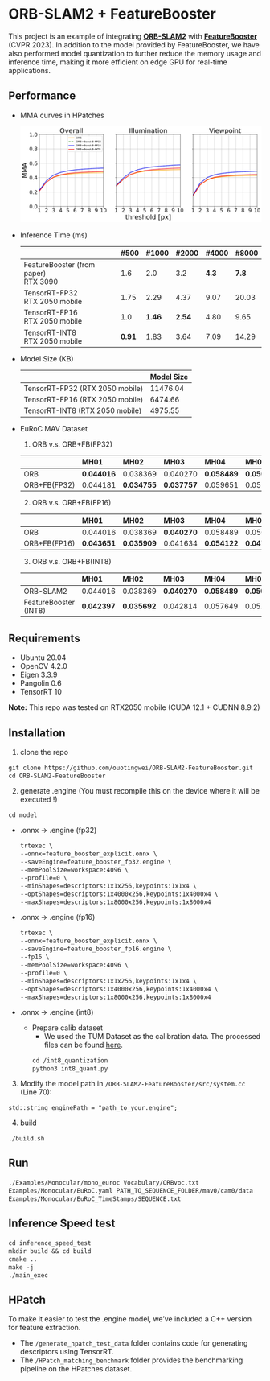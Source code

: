 # ORB-SLAM2 + FeatureBooster

This project is an example of integrating **[ORB-SLAM2](https://github.com/raulmur/ORB_SLAM2.git)** with **[FeatureBooster](https://github.com/SJTU-ViSYS/FeatureBooster)** (CVPR 2023). In addition to the model provided by FeatureBooster, we have also performed model quantization to further reduce the memory usage and inference time, making it more efficient on edge GPU for real-time applications.

## Performance
- MMA curves in HPatches

  ![alt text](HPatch_matching_benchmark/hpatch.png)

- Inference Time (ms)

  |                          | #500 | #1000 | #2000 | #4000 | #8000 |
  |--------------------------|------|-------|-------|-----------|-----------|
  | FeatureBooster (from paper)<br>RTX 3090 | 1.6  | 2.0   | 3.2   | **4.3**   | **7.8**   |
  | TensorRT-FP32<br>RTX 2050 mobile       | 1.75 | 2.29  | 4.37  | 9.07      | 20.03     |
  | TensorRT-FP16<br>RTX 2050 mobile       | 1.0 | **1.46** | **2.54** | 4.80      | 9.65      |
  | TensorRT-INT8<br>RTX 2050 mobile       |  **0.91** | 1.83 | 3.64 | 7.09      | 14.29      |

- Model Size (KB)

  |          | Model Size  | 
  |------------------|-----------------|
  | TensorRT-FP32 (RTX 2050 mobile) | 11476.04 |
  | TensorRT-FP16 (RTX 2050 mobile) | 6474.66  |
  | TensorRT-INT8 (RTX 2050 mobile) | 4975.55  |


- EuRoC MAV Dataset

  1. ORB v.s. ORB+FB(FP32)

  |        | MH01     | MH02     | MH03     | MH04     | MH05     | V101     | V102     | V103     | V201     | V202     | V203     |
  |--------|----------|----------|----------|----------|----------|----------|----------|----------|----------|----------|----------|
  | ORB    | **0.044016** | 0.038369 | 0.040270 | **0.058489** | **0.050257** | 0.095751 | 0.066090 | 0.232308 | **0.054922** | **0.057037** | 0.141280 |
  | ORB+FB(FP32)   | 0.044181 | **0.034755** | **0.037757** | 0.059651 | 0.052331 | **0.095685** | **0.062482** | **0.064288** | 0.059244 | 0.057042 | **0.069158** |

  2. ORB v.s. ORB+FB(FP16)

  |        | MH01     | MH02     | MH03     | MH04     | MH05     | V101     | V102     | V103     | V201     | V202     | V203     |
  |--------|----------|----------|----------|----------|----------|----------|----------|----------|----------|----------|----------|
  | ORB    | 0.044016 | 0.038369 | **0.040270** | 0.058489 | 0.050257 | **0.095751** | 0.066090 | 0.232308 | **0.054922** | 0.057037 | 0.141280 |
  | ORB+FB(FP16)   | **0.043651** | **0.035909** | 0.041634 | **0.054122** | **0.047836** | 0.096148 | **0.063587** | **0.067077** | 0.058811 | **0.056661** | **0.070641** |

  3. ORB v.s. ORB+FB(INT8)

  |                 | MH01     | MH02     | MH03     | MH04     | MH05     | V101     | V102     | V103     | V201     | V202     | V203     |
  |-----------------|----------|----------|----------|----------|----------|----------|----------|----------|----------|----------|----------|
  | ORB-SLAM2       | 0.044016 | 0.038369 | **0.040270** | **0.058489** | **0.050257** | **0.095751** | 0.066090 | 0.232308 | **0.054922** | 0.057037 | **0.141280** |
  | FeatureBooster (INT8) | **0.042397** | **0.035692** | 0.042814 | 0.057649 | 0.051666 | 0.096172 | **0.063494** | **0.074752** | 0.057859 | **0.056201** | 0.193793 |


## Requirements

- Ubuntu 20.04
- OpenCV 4.2.0
- Eigen 3.3.9
- Pangolin 0.6
- TensorRT 10

**Note:** This repo was tested on RTX2050 mobile (CUDA 12.1 + CUDNN 8.9.2)

## Installation
1. clone the repo
  ```
  git clone https://github.com/ouotingwei/ORB-SLAM2-FeatureBooster.git
  cd ORB-SLAM2-FeatureBooster
  ```

2. generate .engine (You must recompile this on the device where it will be executed !)

  ```
  cd model
  ```

- .onnx -> .engine (fp32)

  ```
  trtexec \
  --onnx=feature_booster_explicit.onnx \
  --saveEngine=feature_booster_fp32.engine \
  --memPoolSize=workspace:4096 \
  --profile=0 \
  --minShapes=descriptors:1x1x256,keypoints:1x1x4 \
  --optShapes=descriptors:1x4000x256,keypoints:1x4000x4 \
  --maxShapes=descriptors:1x8000x256,keypoints:1x8000x4
  ```

- .onnx -> .engine (fp16)

  ```
  trtexec \
  --onnx=feature_booster_explicit.onnx \
  --saveEngine=feature_booster_fp16.engine \
  --fp16 \
  --memPoolSize=workspace:4096 \
  --profile=0 \
  --minShapes=descriptors:1x1x256,keypoints:1x1x4 \
  --optShapes=descriptors:1x4000x256,keypoints:1x4000x4 \
  --maxShapes=descriptors:1x8000x256,keypoints:1x8000x4
  ```

- .onnx -> .engine (int8)
  - Prepare calib dataset 
    - We used the TUM Dataset as the calibration data. The processed files can be found [here](https://drive.google.com/drive/folders/1C2pQvxcR4ypZwPGVMSnresDPgdd432p8?usp=drive_link).
    ```
    cd /int8_quantization
    python3 int8_quant.py
    ```

3. Modify the model path in `/ORB-SLAM2-FeatureBooster/src/system.cc` (Line 70):
  ```
  std::string enginePath = "path_to_your.engine"; 
  ```

4. build
  ```
  ./build.sh
  ```

## Run
```
./Examples/Monocular/mono_euroc Vocabulary/ORBvoc.txt Examples/Monocular/EuRoC.yaml PATH_TO_SEQUENCE_FOLDER/mav0/cam0/data Examples/Monocular/EuRoC_TimeStamps/SEQUENCE.txt 
```

## Inference Speed test
```
cd inference_speed_test
mkdir build && cd build
cmake ..
make -j
./main_exec
```

## HPatch 
To make it easier to test the .engine model, we’ve included a C++ version for feature extraction. 
- The `/generate_hpatch_test_data` folder contains code for generating descriptors using TensorRT.  
- The `/HPatch_matching_benchmark` folder provides the benchmarking pipeline on the HPatches dataset.
